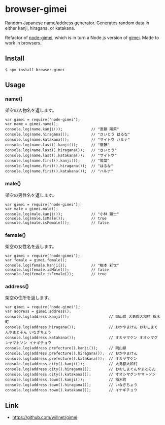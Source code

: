 browser-gimei
=========================

Random Japanese name/address generator. Generates random data in either kanji, hiragana, or katakana. 

Refactor of [node-gimei](https://github.com/demiglacesource/node-gimei), which is in turn a Node.js version of [gimei](https://github.com/willnet/gimei). Made to work in browsers.


Install
---------

    $ npm install browser-gimei

Usage
--------------

### name()

架空の人物名を返します。

    var gimei = require('node-gimei');
    var name = gimei.name();
    console.log(name.kanji());             // "斎藤 陽菜"
    console.log(name.hiragana());          // "さいとう はるな"
    console.log(name.katakana());          // "サイトウ ハルナ"
    console.log(name.last().kanji());      // "斎藤"
    console.log(name.last().hiragana());   // "さいとう"
    console.log(name.last().katakana());   // "サイトウ"
    console.log(name.first().kanji());     // "陽菜"
    console.log(name.first().hiragana());  // "はるな"
    console.log(name.first().katakana());  // "ハルナ"

### male()

架空の男性名を返します。

    var gimei = require('node-gimei');
    var male = gimei.male();
    console.log(male.kanji());             // "小林 顕士"
    console.log(male.isMale());            // true
    console.log(male.isFemale());          // false

### female()

架空の女性名を返します。

    var gimei = require('node-gimei');
    var female = gimei.female(); 
    console.log(female.kanji());           // "根本 彩世"
    console.log(female.isMale());          // false
    console.log(female.isFemale());        // true

### address()

架空の住所を返します。

    var gimei = require('node-gimei');
    var address = gimei.address();
    console.log(address.kanji());                  // 岡山県 大島郡大和村 稲木町
    console.log(address.hiragana());               // おかやまけん おおしまぐんやまとそん いなぎちょう
    console.log(address.katakana());               // オカヤマケン オオシマグンヤマトソン イナギチョウ
    console.log(address.prefecture().kanji());     // 岡山県
    console.log(address.prefecture().hiragana());  // おかやまけん
    console.log(address.prefecture().katakana());  // オカヤマケン
    console.log(address.city().kanji());           // 大島郡大和村
    console.log(address.city().hiragana());        // おおしまぐんやまとそん
    console.log(address.city().katakana());        // オオシマグンヤマトソン
    console.log(address.town().kanji());           // 稲木町
    console.log(address.town().hiragana());        // いなぎちょう
    console.log(address.town().katakana());        // イナギチョウ

Link
------

* https://github.com/willnet/gimei

